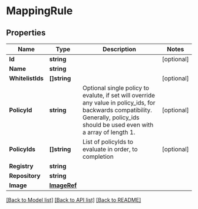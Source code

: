 # MappingRule

## Properties

Name | Type | Description | Notes
------------ | ------------- | ------------- | -------------
**Id** | **string** |  | [optional] 
**Name** | **string** |  | 
**WhitelistIds** | **[]string** |  | [optional] 
**PolicyId** | **string** | Optional single policy to evalute, if set will override any value in policy_ids, for backwards compatibility. Generally, policy_ids should be used even with a array of length 1. | [optional] 
**PolicyIds** | **[]string** | List of policyIds to evaluate in order, to completion | [optional] 
**Registry** | **string** |  | 
**Repository** | **string** |  | 
**Image** | [**ImageRef**](ImageRef.md) |  | 

[[Back to Model list]](../README.md#documentation-for-models) [[Back to API list]](../README.md#documentation-for-api-endpoints) [[Back to README]](../README.md)


